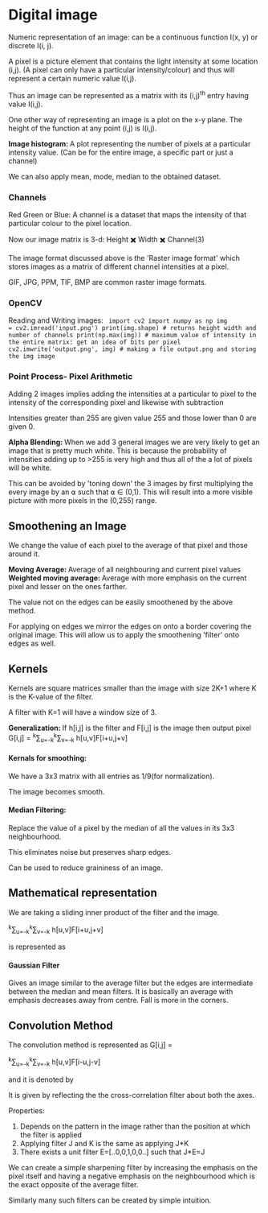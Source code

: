 # Digital image
Numeric representation of an image: can be a continuous function I(x, y) or discrete I(i, j).

A pixel is a picture element that contains the light intensity at some location (i,j). (A pixel can only have a particular intensity/colour) and thus will represent a certain numeric value I(i,j).

Thus an image can be represented as a matrix with its (i,j)<sup>th</sup> entry having value I(i,j).

One other way of representing an image is a plot on the x-y plane. The height of the function at any point (i,j) is I(i,j).

<b>Image histogram: </b>A plot representing the number of pixels at a particular intensity value. (Can be for the entire image, a specific part or just a channel)

We can also apply mean, mode, median to the obtained dataset.

 ### Channels
 Red Green or Blue: A channel is a dataset that maps the intensity of that particular colour to the pixel location.

 Now our image matrix is 3-d: Height ✖️ Width ✖️ Channel(3)

 The image format discussed above is the 'Raster image format' which stores images as a matrix of different channel intensities at a pixel. 

 GIF, JPG, PPM, TIF, BMP are common raster image formats.


 ### OpenCV
 Reading and Writing images:
 <code>
    import cv2
    import numpy as np
    img = cv2.imread('input.png')
    print(img.shape)            # returns height width and number of channels
    print(np.max(img))          # maximum value of intensity in the entire matrix: get an idea of bits per pixel
    cv2.imwrite('output.png', img) # making a file output.png and storing the img image
</code>

### Point Process- Pixel Arithmetic
Adding 2 images implies adding the intensities at a particular to pixel to the intensity of the corresponding pixel and likewise with subtraction

Intensities greater than 255 are given value 255 and those lower than 0 are given 0.

<b>Alpha Blending: </b>When we add 3 general images we are very likely to get an image that is pretty much white. This is because the probability of intensities adding up to >255 is very high and thus all of the a lot of pixels will be white.

This can be avoided by 'toning down' the 3 images by first multiplying the every image by an ⍺ such that ⍺ ∈ (0,1). This will result into a more visible picture with more pixels in the (0,255) range.

## Smoothening an Image
We change the value of each pixel to the average of that pixel and those around it. 

<b>Moving Average: </b>Average of all neighbouring and current pixel values
<b>Weighted moving average: </b>Average with more emphasis on the current pixel and lesser on the ones farther.

The value not on the edges can be easily smoothened by the above method.

For applying on edges we mirror the edges on onto a border covering the original image. This will allow us to apply the smoothening 'filter' onto edges as well.


## Kernels
Kernels are square matrices smaller than the image with size 2K+1 where K is the K-value of the filter.

A filter with K=1 will have a window size of 3.

<b>Generalization: </b>If h[i,j] is the filter and F[i,j] is the image then output pixel G[i,j] =  <sup>k</sup>∑<sub>u=-k</sub><sup>k</sup>∑<sub>v=-k</sub> h[u,v]F[i+u,j+v]


#### Kernals for smoothing:
We have a 3x3 matrix with all entries as 1/9(for normalization). 

The image becomes smooth.

#### Median Filtering: 
Replace the value of a pixel by the median of all the values in its 3x3 neighbourhood.

This eliminates noise but preserves sharp edges.

Can be used to reduce graininess of an image.


## Mathematical representation
We are taking a sliding inner product of the filter and the image.

<math>G[i,j] =  <sup>k</sup>∑<sub>u=-k</sub><sup>k</sup>∑<sub>v=-k</sub> h[u,v]F[i+u,j+v]</math> 

is represented as <math>h⊗F</math>

#### Gaussian Filter
Gives an image similar to the average filter but the edges are intermediate between the median and mean filters. It is basically an average with emphasis decreases away from centre. Fall is more in the corners.

## Convolution Method
The convolution method is represented as G[i,j] = 

<math>G[i,j] =  <sup>k</sup>∑<sub>u=-k</sub><sup>k</sup>∑<sub>v=-k</sub> h[u,v]F[i-u,j-v]</math> 

and it is denoted by <math>G = h * F</math>

It is given by reflecting the the cross-correlation filter about both the axes.

Properties:
<ol>
    <li>Depends on the pattern in the image rather than the position at which the filter is applied</li>
    <li>Applying filter J and K is the same as applying J*K</li>
    <li>There exists a unit filter E=[..0,0,1,0,0..] such that J*E=J</li>
</ol>

We can create a simple sharpening filter by increasing the emphasis on the pixel itself and having a negative emphasis on the neighbourhood which is the exact opposite of the average filter.

Similarly many such filters can be created by simple intuition.